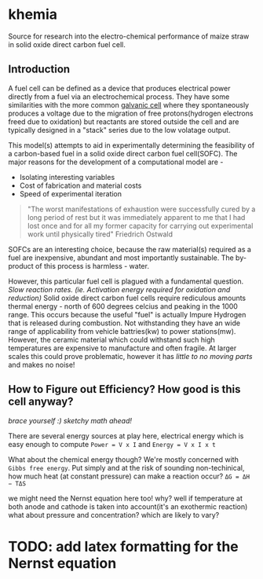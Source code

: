 # khemia

Source for research into the electro-chemical performance of maize straw in solid oxide direct carbon fuel cell. 

## Introduction
A fuel cell can be defined as a device that produces electrical power directly from a fuel via an electrochemical process. They have some similarities with the more common [galvanic cell](https://en.wikipedia.org/wiki/Galvanic_cell) where they spontaneously produces a voltage due to the migration of free protons(hydrogen electrons freed due to oxidation) but reactants are stored outside the cell and are typically designed in a "stack" series due to the low volatage output.

This model(s) attempts to aid in experimentally determining the feasibility of a carbon-based fuel in a solid oxide direct carbon fuel cell(SOFC). The major reasons for the development of a computational model are -
- Isolating interesting variables
- Cost of fabrication and material costs
- Speed of experimental iteration

> "The worst manifestations of exhaustion were successfully cured by a long period of rest but it was immediately apparent to me that I had lost once and for all my former capacity for carrying out experimental work until physically tired"
> Friedrich Ostwald

SOFCs are an interesting choice, because the raw material(s) required as a fuel are inexpensive, abundant and most importantly sustainable. The by-product of this process is harmless - water.

However, this particular fuel cell is plagued with a fundamental question. *Slow reaction rates. (ie. Activation energy required for oxidation and reduction)* Solid oxide direct carbon fuel cells require rediculous amounts thermal energy - north of 600 degrees celcius and peaking in the 1000 range. This occurs because the useful "fuel" is actually Impure Hydrogen that is released during combustion. Not withstanding they have an wide range of applicability from vehicle battries(kw) to power stations(mw). However, the ceramic material which could withstand such high temperatures are expensive to manufacture and often fragile. At larger scales this could prove problematic, however it has _little to no moving parts_ and makes no noise!

## How to Figure out Efficiency? How good is this cell anyway?
_brace yourself :) sketchy math ahead!_

There are several energy sources at play here, electrical energy which is easy enough to compute
`Power = V x I` and 
`Energy = V x I x t`

What about the chemical energy though? We're mostly concerned with `Gibbs free energy`. Put simply and at the risk of sounding non-techinical, how much heat (at constant pressure) can make a reaction occur?
`ΔG = ΔH − TΔS`

we might need the Nernst equation here too! why? well if temperature at both anode and cathode is taken into account(it's an exothermic reaction) what about pressure and concentration? which are likely to vary?
# TODO: add latex formatting for the Nernst equation


